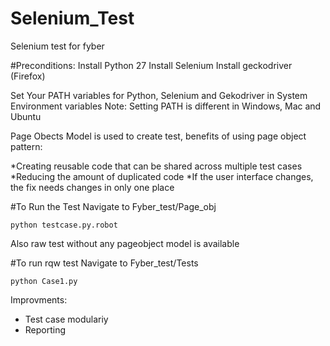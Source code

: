 # Selenium_Test
Selenium test for fyber

#Preconditions:
Install Python 27
Install Selenium
Install geckodriver (Firefox)

Set Your PATH variables for Python, Selenium and Gekodriver in System Environment variables
Note: Setting PATH is different in Windows, Mac and Ubuntu

Page Obects Model is used to create  test, benefits of using page object pattern:

*Creating reusable code that can be shared across multiple test cases
*Reducing the amount of duplicated code
*If the user interface changes, the fix needs changes in only one place

#To Run the Test
Navigate to Fyber_test/Page_obj

```
python testcase.py.robot

```

Also raw test without any pageobject model is available

#To run rqw test
Navigate to Fyber_test/Tests

```
python Case1.py

```

Improvments:
* Test case modulariy
* Reporting
